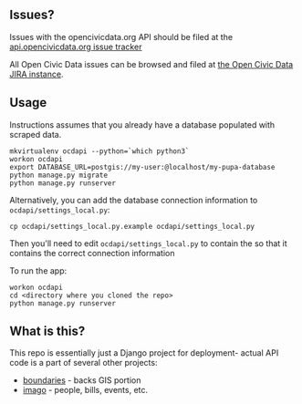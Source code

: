 Issues?
-------

Issues with the opencivicdata.org API should be filed at the [api.opencivicdata.org issue tracker](https://sunlight.atlassian.net/browse/OCD/component/10001)

All Open Civic Data issues can be browsed and filed at [the Open Civic Data JIRA instance](https://sunlight.atlassian.net/browse/OCD/).

Usage
-----

Instructions assumes that you already have a database populated with scraped
data.

```
mkvirtualenv ocdapi --python=`which python3`
workon ocdapi
export DATABASE_URL=postgis://my-user:@localhost/my-pupa-database
python manage.py migrate
python manage.py runserver
```

Alternatively, you can add the database connection information to
`ocdapi/settings_local.py`:

```
cp ocdapi/settings_local.py.example ocdapi/settings_local.py
```

Then you'll need to edit `ocdapi/settings_local.py` to contain the so that it
contains the correct connection information

To run the app:

```
workon ocdapi
cd <directory where you cloned the repo>
python manage.py runserver
```

What is this?
-------------

This repo is essentially just a Django project for deployment- actual API code is a part of several other projects:

* [boundaries](https://github.com/rhymeswithcycle/represent-boundaries) - backs GIS portion
* [imago](https://github.com/opencivicdata/imago) - people, bills, events, etc.
